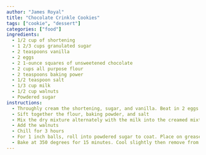 ```yaml
---
author: "James Royal"
title: "Chocolate Crinkle Cookies"
tags: ["cookie", "dessert"]
categories: ["food"]
ingredients:
  - 1/2 cup of shortening
  - 1 2/3 cups granulated sugar
  - 2 teaspoons vanilla
  - 2 eggs
  - 2 1-ounce squares of unsweetened chocolate
  - 2 cups all purpose flour
  - 2 teaspoons baking power
  - 1/2 teaspoon salt
  - 1/3 cup milk
  - 1/2 cup walnuts
  - Powdered sugar
instructions:
  - Throughly cream the shortening, sugar, and vanilla. Beat in 2 eggs and then the chocolate
  - Sift together the flour, baking powder, and salt
  - Mix the dry mixture alternately with the milk into the creamed mixture
  - Add the walnuts
  - Chill for 3 hours
  - For 1 inch balls, roll into powdered sugar to coat. Place on greased cookie sheet 2 to 3 inches apart
  - Bake at 350 degrees for 15 minutes. Cool slightly then remove from pan.
---
```

